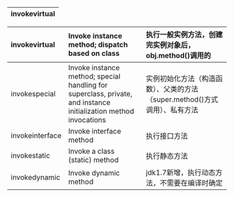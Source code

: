 | invokevirtual |
| :--- |


| invokevirtual | Invoke instance method; dispatch based on class | 执行一般实例方法，创建完实例对象后，obj.method\(\)调用的 |
| :--- | :--- | :--- |
| invokespecial | Invoke instance method; special handling for superclass, private, and instance initialization method invocations | 实例初始化方法（构造函数）、父类的方法（super.method\(\)方式调用）、私有方法 |
| invokeinterface | Invoke interface method | 执行接口方法 |
| invokestatic | Invoke a class \(static\) method | 执行静态方法 |
| invokedynamic | Invoke dynamic method | jdk1.7新增，执行动态方法，不需要在编译时确定 |



